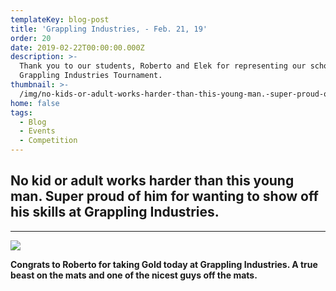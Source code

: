 ```yaml
---
templateKey: blog-post
title: 'Grappling Industries, - Feb. 21, 19'
order: 20
date: 2019-02-22T00:00:00.000Z
description: >-
  Thank you to our students, Roberto and Elek for representing our school at the
  Grappling Industries Tournament.
thumbnail: >-
  /img/no-kids-or-adult-works-harder-than-this-young-man.-super-proud-of-him-for-wanting-to-show-off-his-skills-_grapplingindustries-last-weekend.jpg
home: false
tags:
  - Blog
  - Events
  - Competition
---
```


## **No kid or adult works harder than this young man. Super proud of him for wanting to show off his skills at Grappling Industries.**

---

![](/img/congrats-roberto.jpg)

**Congrats to Roberto for taking Gold today at Grappling Industries. A true beast on the mats and one of the nicest guys off the mats.**

